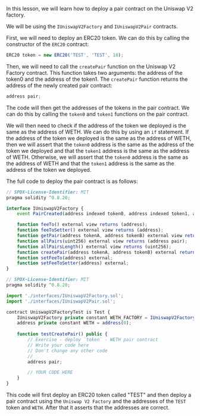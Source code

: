 In this lesson, we will learn how to deploy a pair contract on the Uniswap V2 factory. 

We will be using the `IUniswapV2Factory` and `IUniswapV2Pair` contracts. 

First, we will need to deploy an ERC20 token. We can do this by calling the constructor of the `ERC20` contract: 

```javascript
ERC20 token = new ERC20('TEST', 'TEST', 18);
```

Then, we will need to call the `createPair` function on the Uniswap V2 Factory contract. This function takes two arguments: the address of the token0 and the address of the token1. The `createPair` function returns the address of the newly created pair contract:

```javascript
address pair;
```

The code will then get the addresses of the tokens in the pair contract. We can do this by calling the `token0` and `token1` functions on the pair contract. 

We will then need to check if the address of the token we deployed is the same as the address of WETH. We can do this by using an `if` statement. If the address of the token we deployed is the same as the address of WETH, then we will assert that the `token0` address is the same as the address of the token we deployed and that the `token1` address is the same as the address of WETH. Otherwise, we will assert that the `token0` address is the same as the address of WETH and that the `token1` address is the same as the address of the token we deployed.

The full code to deploy the pair contract is as follows:

```javascript
// SPDX-License-Identifier: MIT
pragma solidity ^0.8.20;

interface IUniswapV2Factory {
    event PairCreated(address indexed token0, address indexed token1, address pair, uint256);

    function feeTo() external view returns (address);
    function feeToSetter() external view returns (address);
    function getPair(address tokenA, address tokenB) external view returns (address pair);
    function allPairs(uint256) external view returns (address pair);
    function allPairsLength() external view returns (uint256);
    function createPair(address tokenA, address tokenB) external returns (address pair);
    function setFeeTo(address) external;
    function setFeeToSetter(address) external;
}
```

```javascript
// SPDX-License-Identifier: MIT
pragma solidity ^0.8.20;

import './interfaces/IUniswapV2Factory.sol';
import './interfaces/IUniswapV2Pair.sol';

contract UniswapV2FactoryTest is Test {
    IUniswapV2Factory private constant WETH_FACTORY = IUniswapV2Factory(UNISWAP_V2_FACTORY);
    address private constant WETH = address(0);
    
    function testCreatePair() public {
        // Exercise - deploy `token` - WETH pair contract
        // Write your code here 
        // Don't change any other code
        //
        address pair;

        // YOUR CODE HERE 
    }
}
```

This code will first deploy an ERC20 token called "TEST" and then deploy a pair contract using the `Uniswap V2 Factory` and the addresses of the `TEST` token and `WETH`. After that it asserts that the addresses are correct. 
